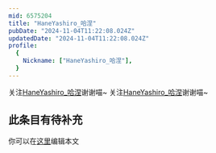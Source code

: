 ```yaml
---
mid: 6575204
title: "HaneYashiro_哈涅"
pubDate: "2024-11-04T11:22:08.024Z"
updatedDate: "2024-11-04T11:22:08.024Z"
profile:
  {
    Nickname: ["HaneYashiro_哈涅"],
  }
---
```


关注[HaneYashiro_哈涅](https://space.bilibili.com/6575204)谢谢喵~ 关注[HaneYashiro_哈涅](https://space.bilibili.com/6575204)谢谢喵~

## 此条目有待补充
你可以在[这里](https://github.com/Yuhanawa/VTuber.ICU-Content/edit/master/v/HaneYashiro_哈涅/index.md)编辑本文
